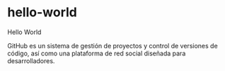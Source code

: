 # hello-world
Hello World

GitHub es un sistema de gestión de proyectos y control de versiones de código, así como una plataforma de red social diseñada para desarrolladores.
